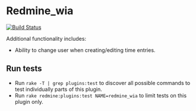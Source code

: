 # Redmine_wia

[![Build Status](https://travis-ci.org/wrightia/redmine_wia.svg?branch=master)](https://travis-ci.org/wrightia/redmine_wia)

Additional functionality includes:

- Ability to change user when creating/editing time entries.

## Run tests

- Run `rake -T | grep plugins:test` to discover all possible commands to test individually parts of this plugin.
- Run `rake redmine:plugins:test NAME=redmine_wia` to limit tests on this plugin only.
